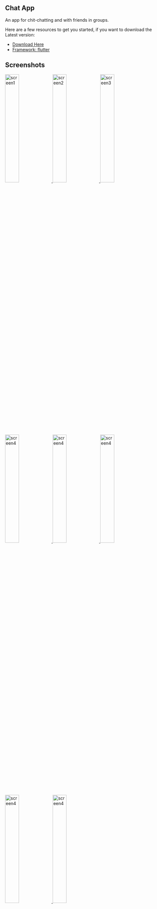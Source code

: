 ## Chat App

An app for chit-chatting and with friends in groups.

Here are a few resources to get you started, if you want to download the Latest version:

- [Download Here](https://github.com/RishiAhuja/chat-app/releases)
- [Framework: flutter](https://flutter.dev/)

## Screenshots
<a href="https://raw.githubusercontent.com/RishiAhuja/chat-app/master/assets/2.png">
    <img src="screen/1-e.png" alt="screen1", height=30%, width=30%>
  </a>
<a href="https://raw.githubusercontent.com/RishiAhuja/chat-app/master/assets/5.png">
    <img src="screen/3-e.png" alt="screen2", height=30%, width=30%>
  </a>
<a href="https://raw.githubusercontent.com/RishiAhuja/chat-app/master/assets/3.png">
    <img src="screen/2-e.png" alt="screen3", height=30%, width=30%>
  </a>
<a href="https://raw.githubusercontent.com/RishiAhuja/chat-app/master/assets/6.png">
    <img src="screen/4-e.png" alt="screen4", height=30%, width=30%>
  </a>
<a href="https://raw.githubusercontent.com/RishiAhuja/chat-app/master/assets/4.png">
    <img src="screen/5-e.png" alt="screen4", height=30%, width=30%>
  </a>
<a href="https://raw.githubusercontent.com/RishiAhuja/chat-app/master/assets/7.png">
    <img src="screen/6-e.png" alt="screen4", height=30%, width=30%>
  </a>
<a href="https://raw.githubusercontent.com/RishiAhuja/chat-app/master/assets/9.png">
    <img src="screen/7-e.png" alt="screen4", height=30%, width=30%>
  </a>
  <a href="https://raw.githubusercontent.com/RishiAhuja/chat-app/master/assets/8.png">
    <img src="screen/7-e.png" alt="screen4", height=30%, width=30%>
  </a>
